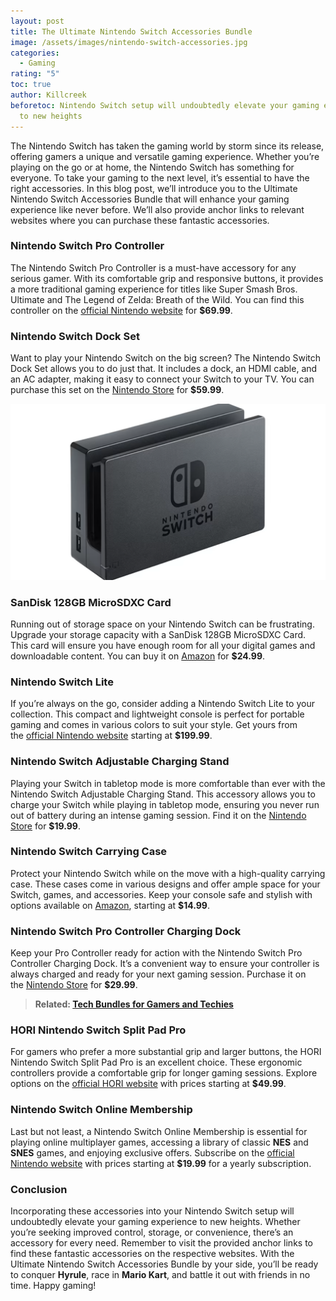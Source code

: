 ```yaml
---
layout: post
title: The Ultimate Nintendo Switch Accessories Bundle
image: /assets/images/nintendo-switch-accessories.jpg
categories:
  - Gaming
rating: "5"
toc: true
author: Killcreek
beforetoc: Nintendo Switch setup will undoubtedly elevate your gaming experience
  to new heights
---
```

The Nintendo Switch has taken the gaming world by storm since its release, offering gamers a unique and versatile gaming experience. Whether you’re playing on the go or at home, the Nintendo Switch has something for everyone. To take your gaming to the next level, it’s essential to have the right accessories. In this blog post, we’ll introduce you to the Ultimate Nintendo Switch Accessories Bundle that will enhance your gaming experience like never before. We’ll also provide anchor links to relevant websites where you can purchase these fantastic accessories.



### **Nintendo Switch Pro Controller**

The Nintendo Switch Pro Controller is a must-have accessory for any serious gamer. With its comfortable grip and responsive buttons, it provides a more traditional gaming experience for titles like Super Smash Bros. Ultimate and The Legend of Zelda: Breath of the Wild. You can find this controller on the [official Nintendo website](https://www.nintendo.com/store/products/pro-controller/) for **$69.99**.



### **Nintendo Switch Dock Set**

Want to play your Nintendo Switch on the big screen? The Nintendo Switch Dock Set allows you to do just that. It includes a dock, an HDMI cable, and an AC adapter, making it easy to connect your Switch to your TV. You can purchase this set on the [Nintendo Store](https://www.nintendo.com/store/products/dock/) for **$59.99**.



![Nintendo Switch Dock Set](/assets/images/nintendo-dock-set.png)



### **SanDisk 128GB MicroSDXC Card**

Running out of storage space on your Nintendo Switch can be frustrating. Upgrade your storage capacity with a SanDisk 128GB MicroSDXC Card. This card will ensure you have enough room for all your digital games and downloadable content. You can buy it on [Amazon](https://www.amazon.com/SanDisk-128GB-microSDXC-Memory-Adapter/dp/B06XWMMPGV) for **$24.99**.



### **Nintendo Switch Lite**

If you’re always on the go, consider adding a Nintendo Switch Lite to your collection. This compact and lightweight console is perfect for portable gaming and comes in various colors to suit your style. Get yours from the [official Nintendo website](https://www.nintendo.com/switch/lite/) starting at **$199.99**.



### **Nintendo Switch Adjustable Charging Stand**



Playing your Switch in tabletop mode is more comfortable than ever with the Nintendo Switch Adjustable Charging Stand. This accessory allows you to charge your Switch while playing in tabletop mode, ensuring you never run out of battery during an intense gaming session. Find it on the [Nintendo Store](https://www.nintendo.com/store/products/adjustable-charging-stand-for-nintendo-switch/) for **$19.99**.



### **Nintendo Switch Carrying Case**

Protect your Nintendo Switch while on the move with a high-quality carrying case. These cases come in various designs and offer ample space for your Switch, games, and accessories. Keep your console safe and stylish with options available on [Amazon](https://www.amazon.com/s?k=nintendo+switch+carrying+case), starting at **$14.99**.



### **Nintendo Switch Pro Controller Charging Dock**

Keep your Pro Controller ready for action with the Nintendo Switch Pro Controller Charging Dock. It’s a convenient way to ensure your controller is always charged and ready for your next gaming session. Purchase it on the [Nintendo Store](https://www.nintendo.com/store/products/pro-controller-and-joy-con-charging-dock/) for **$29.99**.





> **R﻿elated:  [Tech Bundles for Gamers and Techies](https://bundledeals.xyz/the-top-5-tech-bundles-for-gamers-and-techies)**





### **HORI Nintendo Switch Split Pad Pro**

For gamers who prefer a more substantial grip and larger buttons, the HORI Nintendo Switch Split Pad Pro is an excellent choice. These ergonomic controllers provide a comfortable grip for longer gaming sessions. Explore options on the [official HORI website](https://stores.horiusa.com/switch-split-pad-pro-black/) with prices starting at **$49.99**.



### **Nintendo Switch Online Membership**

Last but not least, a Nintendo Switch Online Membership is essential for playing online multiplayer games, accessing a library of classic **NES** and **SNES** games, and enjoying exclusive offers. Subscribe on the [official Nintendo website](https://www.nintendo.com/switch/online-service/) with prices starting at **$19.99** for a yearly subscription.



### **Conclusion**

Incorporating these accessories into your Nintendo Switch setup will undoubtedly elevate your gaming experience to new heights. Whether you’re seeking improved control, storage, or convenience, there’s an accessory for every need. Remember to visit the provided anchor links to find these fantastic accessories on the respective websites. With the Ultimate Nintendo Switch Accessories Bundle by your side, you’ll be ready to conquer **Hyrule**, race in **Mario Kart**, and battle it out with friends in no time. Happy gaming!